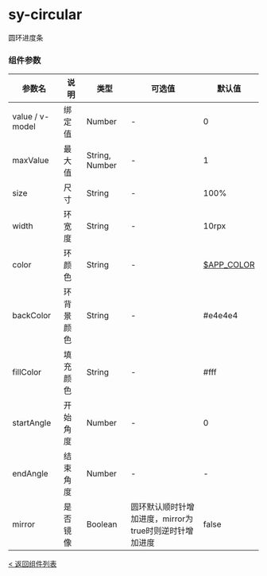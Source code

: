 sy-circular
===========================
圆环进度条

### 组件参数

|参数名|说明|类型|可选值|默认值|
|---|---|---|---|---|
|value / v-model|绑定值|Number|-|0|
|maxValue|最大值|String, Number|-|1|
|size|尺寸|String|-|100%|
|width|环宽度|String|-|10rpx|
|color|环颜色|String|-|[$APP_COLOR](https://github.com/i-yxs/sy-ui/blob/main/README.md#uniscss)|
|backColor|环背景颜色|String|-|#e4e4e4|
|fillColor|填充颜色|String|-|#fff|
|startAngle|开始角度|Number|-|0|
|endAngle|结束角度|Number|-|-|
|mirror|是否镜像|Boolean|圆环默认顺时针增加进度，mirror为true时则逆时针增加进度|false|

[< 返回组件列表](https://github.com/i-yxs/sy-ui/blob/main/README.md#组件列表)
